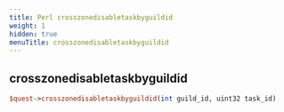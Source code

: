 ```yaml
---
title: Perl crosszonedisabletaskbyguildid
weight: 1
hidden: true
menuTitle: crosszonedisabletaskbyguildid
---
```

## crosszonedisabletaskbyguildid
```perl
$quest->crosszonedisabletaskbyguildid(int guild_id, uint32 task_id)
```